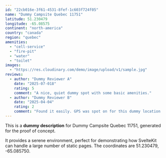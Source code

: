 ```yaml
---
id: "22cb016e-3f61-4531-8fef-1c603f724f05"
name: "Dummy Campsite Quebec 11751"
latitude: 51.230479
longitude: -65.08575
continent: "north-america"
country: "canada"
region: "quebec"
amenities:
  - "cell-service"
  - "fire-pit"
  - "water"
  - "toilet"
images:
  - "https://res.cloudinary.com/demo/image/upload/v1/sample.jpg"
reviews:
  - author: "Dummy Reviewer A"
    date: "2025-07-018"
    rating: 5
    comment: "A nice, quiet dummy spot with some basic amenities."
  - author: "Dummy Reviewer B"
    date: "2025-04-04"
    rating: 2
    comment: "Found it easily. GPS was spot on for this dummy location."
---
```


This is a **dummy description** for Dummy Campsite Quebec 11751, generated for the proof of concept.

It provides a serene environment, perfect for demonstrating how SvelteKit can handle a large number of static pages. The coordinates are 51.230479, -65.085750.
